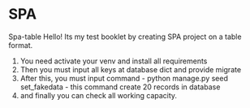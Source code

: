 # SPA
Spa-table
Hello! Its my test booklet by creating SPA project on a table format.

1) You need activate your venv and install all requirements
2) Then you must input all keys at database dict and provide migrate
3) After this, you must input command - python manage.py seed set_fakedata - this command create 20 records in database
4) and finally you can check all working capacity.
